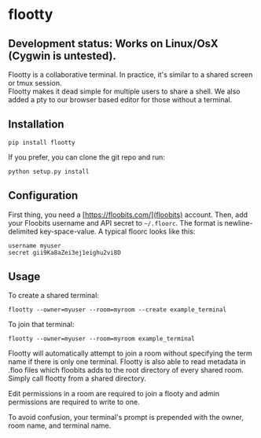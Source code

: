 # flootty

## Development status: Works on Linux/OsX (Cygwin is untested).  

Flootty is a collaborative terminal. In practice, it's similar to a shared screen or tmux session.  
Flootty makes it dead simple for multiple users to share a shell.
We also added a pty to our browser based editor for those without a terminal.


## Installation

	pip install flootty

If you prefer, you can clone the git repo and run:

    python setup.py install


## Configuration

First thing, you need a [https://floobits.com/](floobits) account.  Then, add your Floobits username and API secret to `~/.floorc`. The format is newline-delimited key-space-value. A typical floorc looks like this:

    username myuser
    secret gii9Ka8aZei3ej1eighu2vi8D


## Usage

To create a shared terminal:

    flootty --owner=myuser --room=myroom --create example_terminal

To join that terminal:

    flootty --owner=myuser --room=myroom example_terminal

Flootty will automatically attempt to join a room without specifying the term name if there is only one terminal.
Flootty is also able to read metadata in .floo files which floobits adds to the root directory of every shared room.  Simply call flootty from a shared directory.

Edit permissions in a room are required to join a flooty and admin permissions are required to write to one.

To avoid confusion, your terminal's prompt is prepended with the owner, room name, and terminal name.

